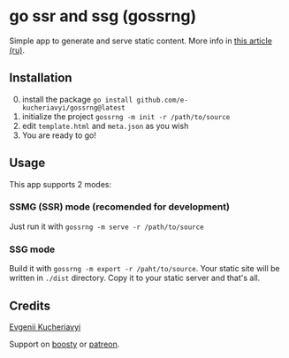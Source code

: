# go ssr and ssg (gossrng)

Simple app to generate and serve static content. More info in [this article (ru)](https://kucheriavyi.ru/go/kak-ya-napisal-blog-na-go/).

## Installation

0. install the package `go install github.com/e-kucheriavyi/gossrng@latest`
0. initialize the project `gossrng -m init -r /path/to/source`
0. edit `template.html` and `meta.json` as you wish
0. You are ready to go!

## Usage

This app supports 2 modes:

### SSMG (SSR) mode (recomended for development)

Just run it with `gossrng -m serve -r /path/to/source`

### SSG mode

Build it with `gossrng -m export -r /paht/to/source`. Your static site will be written in `./dist` directory. Copy it to your static server and that's all.

## Credits

[Evgenii Kucheriavyi](https://t.me/frontend_director)

Support on [boosty](https://boosty.to/kucheriavyi) or [patreon](https://patreon.com/kucheriavyi).
